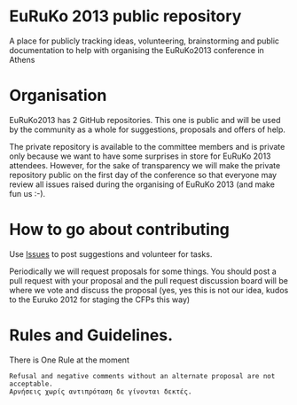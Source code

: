 EuRuKo 2013 public repository
=======

A place for publicly tracking ideas, volunteering, brainstorming and public documentation to help with organising the EuRuKo2013 conference in Athens

Organisation
========

EuRuKo2013 has 2 GitHub repositories. This one is public and will be used by the community as a whole for suggestions, proposals and offers of help.

The private repository is available to the committee members and is private only because we want to have some surprises in store for EuRuKo 2013 attendees. However, for the sake of transparency we will make the private repository public on the first day of the conference so that everyone may review all issues raised during the organising of EuRuKo 2013 (and make fun us :-).

How to go about contributing
========

Use [Issues](https://github.com/euruko2013/general/issues) to post suggestions and volunteer for tasks.

Periodically we will request proposals for some things. You should post a pull request with your proposal and the pull request discussion board will be where we vote and discuss the proposal (yes, yes this is not our idea, kudos to the Euruko 2012 for staging the CFPs this way)

Rules and Guidelines.
========

There is One Rule at the moment

    Refusal and negative comments without an alternate proposal are not acceptable. 
    Αρνήσεις χωρίς αντιπρόταση δε γίνονται δεκτές.
